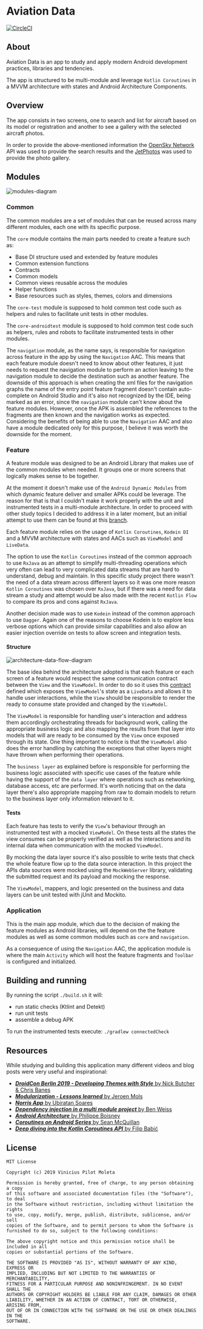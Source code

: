 # Aviation Data

[![CircleCI](https://circleci.com/gh/vinicius-pmoleta/aviation-data.svg?style=svg&circle-token=7ad79d72c0bb17b0cbf52455e9f73360d218040d)](https://circleci.com/gh/vinicius-pmoleta/aviation-data)

## About

Aviation Data is an app to study and apply modern Android development practices, libraries and tendencies.

The app is structured to be multi-module and leverage `Kotlin Coroutines` in a MVVM architecture with states and Android Architecture Components.

## Overview

The app consists in two screens, one to search and list for aircraft based on its model or registration and another to see a gallery with the selected aircraft photos.

In order to provide the above-mentioned information the [OpenSky Network](https://opensky-network.org/) API was used to provide the search results and the [JetPhotos](https://www.jetphotos.com/) was used to provide the photo gallery.

## Modules

![modules-diagram](.github/modules-diagram.png)

### Common

The common modules are a set of modules that can be reused across many different modules, each one with its specific purpose.

The `core` module contains the main parts needed to create a feature such as:
- Base DI structure used and extended by feature modules
- Common extension functions
- Contracts
- Common models
- Common views reusable across the modules
- Helper functions
- Base resources such as styles, themes, colors and dimensions

The `core-test` module is supposed to hold common test code such as helpers and rules to facilitate unit tests in other modules.

The `core-androidtest` module is supposed to hold common test code such as helpers, rules and robots to facilitate instrumented tests in other modules.

The `navigation` module, as the name says, is responsible for navigation across feature in the app by using the `Navigation` AAC. This means that each feature module doesn't need to know about other features, it just needs to request the navigation module to perform an action leaving to the navigation module to decide the destination such as another feature. The downside of this approach is when creating the xml files for the navigation graphs the name of the entry point feature fragment doesn't contain auto-complete on Android Studio and it's also not recognized by the IDE, being marked as an error, since the `navigation` module can't know about the feature modules. However, once the APK is assembled the references to the fragments are then known and the navigation works as expected. Considering the benefits of being able to use the `Navigation` AAC and also have a module dedicated only for this purpose, I believe it was worth the downside for the moment.

### Feature

A feature module was designed to be an Android Library that makes use of the common modules when needed. It groups one or more screens that logically makes sense to be together.

At the moment it doesn't make use of the `Android Dynamic Modules` from which dynamic feature deliver and smaller APKs could be leverage. The reason for that is that I couldn't make it work properly with the unit and instrumented tests in a multi-module architecture. In order to proceed with other study topics I decided to address it in a later moment, but an initial attempt to use them can be found at this [branch](https://github.com/vinicius-pmoleta/aviation-data/tree/improvement/adding-dynamic-modules).

Each feature module relies on the usage of `Kotlin Coroutines`, `Kodein DI` and a MVVM architecture with states and AACs such as `ViewModel` and `LiveData`.

The option to use the `Kotlin Coroutines` instead of the common approach to use `RxJava` as an attempt to simplify multi-threading operations which very often can lead to very complicated data streams that are hard to understand, debug and maintain. In this specific study project there wasn't the need of a data stream across different layers so it was one more reason `Kotlin Coroutines` was chosen over `RxJava`, but if there was a need for data stream a study and attempt would be also made with the recent `Kotlin Flow` to compare its pros and cons against `RxJava`.

Another decision made was to use `Kodein` instead of the common approach to use `Dagger`. Again one of the reasons to choose Kodein is to explore less verbose options which can provide similar capabilities and also allow an easier injection override on tests to allow screen and integration tests. 

#### Structure

![architecture-data-flow-diagram](.github/architecture-data-flow-diagram.png)

The base idea behind the architecture adopted is that each feature or each screen of a feature would respect the same communication contract between the `View` and the `ViewModel`. In order to do so it uses this [contract](https://github.com/vinicius-pmoleta/aviation-data/blob/master/common/core/src/main/java/com/aviationdata/common/core/structure/Contract.kt) defined which exposes the `ViewModel`'s state as a `LiveData` and allows it to handle user interactions, while the `View` should be responsible to render the ready to consume state provided and changed by the `ViewModel`.   

The `ViewModel` is responsible for handling user's interaction and address them accordingly orchestrating threads for background work, calling the appropriate business logic and also mapping the results from that layer into models that will are ready to be consumed by the `View` once exposed through its state. One thing important to notice is that the `ViewModel` also does the error handling by catching the exceptions that other layers might have thrown when performing their operations.

The `business layer` as explained before is responsible for performing the business logic associated with specific use cases of the feature while having the support of the `data layer` where operations such as networking, database access, etc are performed. It's worth noticing that on the data layer there's also appropriate mapping from raw to domain models to return to the business layer only information relevant to it.

#### Tests

Each feature has tests to verify the `View`'s behaviour through an instrumented test with a mocked `ViewModel`. On these tests all the states the view consumes can be properly verified as well as the interactions and its internal data when communication with the mocked `ViewModel`.

By mocking the data layer source it's also possible to write tests that check the whole feature flow up to the data source interaction. In this project the APIs data sources were mocked using the `MockWebServer` library, validating the submitted request and its payload and mocking the response. 

The `ViewModel`, mappers, and logic presented on the business and data layers can be unit tested with jUnit and Mockito.

### Application

This is the main app module, which due to the decision of making the feature modules as Android libraries, will depend on the the feature modules as well as some common modules such as `core` and `navigation`.

As a consequence of using the `Navigation` AAC, the application module is where the main `Activity` which will host the feature fragments and `Toolbar` is configured and initialized.

## Building and running

By running the script `./build.sh` it will:
- run static checks (Ktlint and Detekt)
- run unit tests
- assemble a debug APK

To run the instrumented tests execute: `./gradlew connectedCheck`

## Resources

While studying and building this application many different videos and blog posts were very useful and inspirational:
- [_**DroidCon Berlin 2019 - Developing Themes with Style**_ by Nick Butcher & Chris Banes](https://droidcon.com/media-detail?video=352671629)
- [_**Modularization - Lessons learned**_ by Jeroen Mols](https://jeroenmols.com/blog/2019/06/12/modularizationtips)
- [_**Norris App**_ by Ubiratan Soares](https://github.com/dotanuki-labs/norris)
- [_**Dependency injection in a multi module project**_ by Ben Weiss](https://medium.com/androiddevelopers/dependency-injection-in-a-multi-module-project-1a09511c14b7)
- [_**Android Architecture**_ by Philippe Boisney](https://proandroiddev.com/android-architecture-d7405db1361c)
- [_**Coroutines on Android Series**_ by Sean McQuillan](https://medium.com/androiddevelopers/coroutines-on-android-part-i-getting-the-background-3e0e54d20bb)
- [_**Deep diving into the Kotlin Coroutines API**_ by Filip Babić](https://www.droidcon.com/media-detail?video=352671093)

## License

```
MIT License

Copyright (c) 2019 Vinicius Pilot Moleta

Permission is hereby granted, free of charge, to any person obtaining a copy
of this software and associated documentation files (the "Software"), to deal
in the Software without restriction, including without limitation the rights
to use, copy, modify, merge, publish, distribute, sublicense, and/or sell
copies of the Software, and to permit persons to whom the Software is
furnished to do so, subject to the following conditions:

The above copyright notice and this permission notice shall be included in all
copies or substantial portions of the Software.

THE SOFTWARE IS PROVIDED "AS IS", WITHOUT WARRANTY OF ANY KIND, EXPRESS OR
IMPLIED, INCLUDING BUT NOT LIMITED TO THE WARRANTIES OF MERCHANTABILITY,
FITNESS FOR A PARTICULAR PURPOSE AND NONINFRINGEMENT. IN NO EVENT SHALL THE
AUTHORS OR COPYRIGHT HOLDERS BE LIABLE FOR ANY CLAIM, DAMAGES OR OTHER
LIABILITY, WHETHER IN AN ACTION OF CONTRACT, TORT OR OTHERWISE, ARISING FROM,
OUT OF OR IN CONNECTION WITH THE SOFTWARE OR THE USE OR OTHER DEALINGS IN THE
SOFTWARE.
```